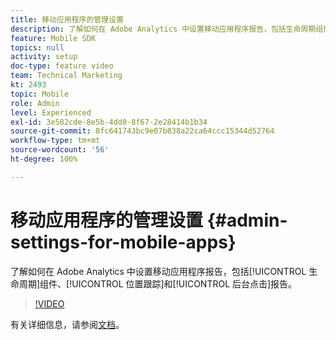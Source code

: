 ```yaml
---
title: 移动应用程序的管理设置
description: 了解如何在 Adobe Analytics 中设置移动应用程序报告，包括生命周期组件、位置跟踪和后台点击报告。
feature: Mobile SDK
topics: null
activity: setup
doc-type: feature video
team: Technical Marketing
kt: 2493
topic: Mobile
role: Admin
level: Experienced
exl-id: 3e582cde-8e5b-4dd0-8f67-2e28414b1b34
source-git-commit: 8fc641743bc9e07b838a22ca64ccc15344d52764
workflow-type: tm+mt
source-wordcount: '56'
ht-degree: 100%

---
```


# 移动应用程序的管理设置 {#admin-settings-for-mobile-apps}

了解如何在 Adobe Analytics 中设置移动应用程序报告，包括[!UICONTROL 生命周期]组件、[!UICONTROL 位置跟踪]和[!UICONTROL 后台点击]报告。

>[!VIDEO](https://video.tv.adobe.com/v/39729/?quality=12&learn=on&captions=chi_hans)

有关详细信息，请参阅[文档](https://experienceleague.adobe.com/docs/mobile-services/using/get-started-ug/gs.html?lang=zh-Hans)。
